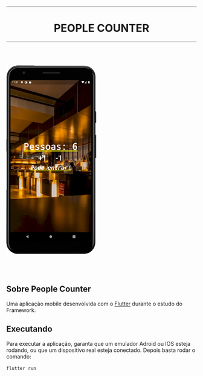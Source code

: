 <hr>
<h1 align=center>PEOPLE COUNTER</h1>
<hr>

<br /><br />

<img src="https://raw.githubusercontent.com/CaetanoMatheus/repositories-images/master/people-counter/app-home.png?token=AKHNH2JGO37L7HZVZCRD6SK7XCDGS" height="500" />

<br /><br />

## Sobre People Counter
Uma aplicação mobile desenvolvida com o [Flutter](https://flutter.dev/) durante o estudo do Framework.

## Executando
Para executar a aplicação, garanta que um emulador Adroid ou IOS esteja rodando, ou que um dispositivo real esteja conectado.
Depois basta rodar o comando:
```sh
flutter run
```
